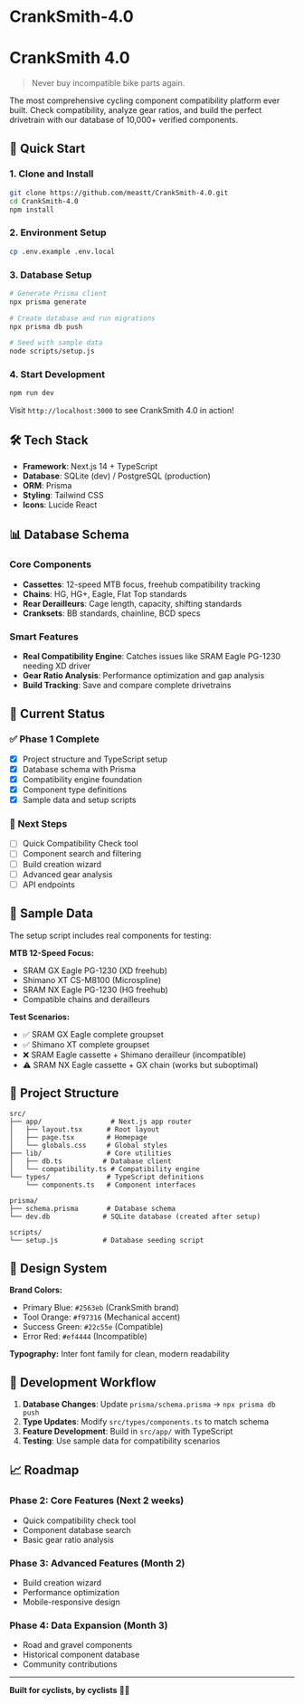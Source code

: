 # CrankSmith-4.0
# CrankSmith 4.0

> Never buy incompatible bike parts again.

The most comprehensive cycling component compatibility platform ever built. Check compatibility, analyze gear ratios, and build the perfect drivetrain with our database of 10,000+ verified components.

## 🚀 Quick Start

### 1. Clone and Install
```bash
git clone https://github.com/meastt/CrankSmith-4.0.git
cd CrankSmith-4.0
npm install
```

### 2. Environment Setup
```bash
cp .env.example .env.local
```

### 3. Database Setup
```bash
# Generate Prisma client
npx prisma generate

# Create database and run migrations
npx prisma db push

# Seed with sample data
node scripts/setup.js
```

### 4. Start Development
```bash
npm run dev
```

Visit `http://localhost:3000` to see CrankSmith 4.0 in action!

## 🛠 Tech Stack

- **Framework**: Next.js 14 + TypeScript
- **Database**: SQLite (dev) / PostgreSQL (production)
- **ORM**: Prisma
- **Styling**: Tailwind CSS
- **Icons**: Lucide React

## 📊 Database Schema

### Core Components
- **Cassettes**: 12-speed MTB focus, freehub compatibility tracking
- **Chains**: HG, HG+, Eagle, Flat Top standards
- **Rear Derailleurs**: Cage length, capacity, shifting standards
- **Cranksets**: BB standards, chainline, BCD specs

### Smart Features
- **Real Compatibility Engine**: Catches issues like SRAM Eagle PG-1230 needing XD driver
- **Gear Ratio Analysis**: Performance optimization and gap analysis
- **Build Tracking**: Save and compare complete drivetrains

## 🎯 Current Status

### ✅ Phase 1 Complete
- [x] Project structure and TypeScript setup
- [x] Database schema with Prisma
- [x] Compatibility engine foundation
- [x] Component type definitions
- [x] Sample data and setup scripts

### 🚧 Next Steps
- [ ] Quick Compatibility Check tool
- [ ] Component search and filtering
- [ ] Build creation wizard
- [ ] Advanced gear analysis
- [ ] API endpoints

## 🧪 Sample Data

The setup script includes real components for testing:

**MTB 12-Speed Focus:**
- SRAM GX Eagle PG-1230 (XD freehub)
- Shimano XT CS-M8100 (Microspline)
- SRAM NX Eagle PG-1230 (HG freehub) 
- Compatible chains and derailleurs

**Test Scenarios:**
- ✅ SRAM GX Eagle complete groupset
- ✅ Shimano XT complete groupset  
- ❌ SRAM Eagle cassette + Shimano derailleur (incompatible)
- ⚠️ SRAM NX Eagle cassette + GX chain (works but suboptimal)

## 📁 Project Structure

```
src/
├── app/                 # Next.js app router
│   ├── layout.tsx      # Root layout
│   ├── page.tsx        # Homepage
│   └── globals.css     # Global styles
├── lib/                # Core utilities
│   ├── db.ts          # Database client
│   └── compatibility.ts # Compatibility engine
└── types/              # TypeScript definitions
    └── components.ts   # Component interfaces

prisma/
├── schema.prisma       # Database schema
└── dev.db             # SQLite database (created after setup)

scripts/
└── setup.js           # Database seeding script
```

## 🎨 Design System

**Brand Colors:**
- Primary Blue: `#2563eb` (CrankSmith brand)
- Tool Orange: `#f97316` (Mechanical accent)
- Success Green: `#22c55e` (Compatible)
- Error Red: `#ef4444` (Incompatible)

**Typography:** Inter font family for clean, modern readability

## 🔄 Development Workflow

1. **Database Changes**: Update `prisma/schema.prisma` → `npx prisma db push`
2. **Type Updates**: Modify `src/types/components.ts` to match schema
3. **Feature Development**: Build in `src/app/` with TypeScript
4. **Testing**: Use sample data for compatibility scenarios

## 📈 Roadmap

### Phase 2: Core Features (Next 2 weeks)
- Quick compatibility check tool
- Component database search
- Basic gear ratio analysis

### Phase 3: Advanced Features (Month 2)
- Build creation wizard
- Performance optimization
- Mobile-responsive design

### Phase 4: Data Expansion (Month 3)
- Road and gravel components
- Historical component database
- Community contributions

---

**Built for cyclists, by cyclists** 🚴‍♂️

